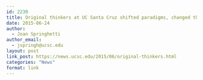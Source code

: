 ```yaml
---
id: 2230
title: Original thinkers at UC Santa Cruz shifted paradigms, changed the world
date: 2015-06-24
author:
  - Joan Springhetti
author_email:
  - jspringh@ucsc.edu
layout: post
link_post: https://news.ucsc.edu/2015/06/original-thinkers.html
categories: "News"
format: link
---
```

